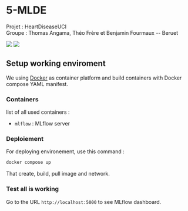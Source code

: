 # 5-MLDE
Projet : HeartDiseaseUCI
\
Groupe : Thomas Angama, Théo Frère et Benjamin Fourmaux -- Beruet

[![](https://img.shields.io/badge/Docker-compose?logo=docker&logoColor=white&color=blue)]()
[![](https://img.shields.io/badge/MLflow-using?logo=MLflow&color=white
)]()

## Setup working enviroment
We using [Docker](https://www.docker.com/) as container platform and build containers with Docker compose YAML manifest.

### Containers
list of all used containers :
- `mlflow` : MLflow server

### Deploiement
For deploying environement, use this command :
```bash
docker compose up
```
That create, build, pull image and network.

### Test all is working
Go to the URL `http://localhost:5000` to see MLflow dashboard.